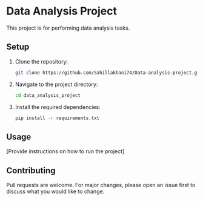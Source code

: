 # Data Analysis Project

This project is for performing data analysis tasks.

## Setup

1. Clone the repository:
   ```bash
   git clone https://github.com/Sahillakhani74/Data-analysis-project.git
   ```
2. Navigate to the project directory:
   ```bash
   cd data_analysis_project
   ```
3. Install the required dependencies:
   ```bash
   pip install -r requirements.txt
   ```

## Usage

[Provide instructions on how to run the project]

## Contributing

Pull requests are welcome. For major changes, please open an issue first to discuss what you would like to change.
